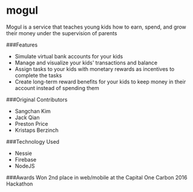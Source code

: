 # mogul
Mogul is a service that teaches young kids how to earn, spend, and grow their money under the supervision of parents

###Features
* Simulate virtual bank accounts for your kids
* Manage and visualize your kids' transactions and balance
* Assign tasks to your kids with monetary rewards as incentives to complete the tasks
* Create long-term reward benefits for your kids to keep money in their account instead of spending them

###Original Contributors
* Sangchan Kim
* Jack Qian
* Preston Price
* Kristaps Berzinch

###Technology Used
* Nessie
* Firebase
* NodeJS 

###Awards 
Won 2nd place in web/mobile at the Capital One Carbon 2016 Hackathon

